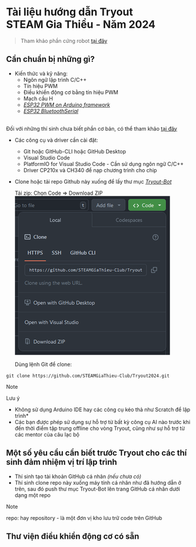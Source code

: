 # Tài liệu hướng dẫn Tryout</br> STEAM Gia Thiều - Năm 2024

> Tham khảo phần cứng robot [tại đây](mechanic/)

## Cần chuẩn bị những gì?

* Kiến thức và kỹ năng:
    - Ngôn ngữ lập trình C/C++
    - Tín hiệu PWM
    - Điều khiển động cơ bằng tín hiệu PWM
    - Mạch cầu H
    - *[ESP32 PWM on Arduino framework](https://randomnerdtutorials.com/esp32-pwm-arduino-ide/)*
    - *[ESP32 BluetoothSerial](https://randomnerdtutorials.com/esp32-bluetooth-classic-arduino-ide/)*
    </br>
Đối với những thí sinh chưa biết phần cơ bản, có thể tham khảo [tại đây](https://github.com/sgtsince2022/BEGINNER_TUTORIALS)

* Các công cụ và driver cần cài đặt:
    - Git hoặc GitHub-CLI hoặc GitHub Desktop
    - Visual Studio Code
    - PlatformIO for Visual Studio Code - Cần sử dụng ngôn ngữ C/C++
    - Driver CP210x và CH340 để nạp chương trình cho chip


* Clone hoặc tải repo Github này xuống để lấy thư mục [*Tryout-Bot*](Tryout-Bot) </br>

    Tải zip: Chọn Code => Download ZIP
    ![Tải zip](image/zip-download.png)
    
    Dùng lệnh Git để clone:
```
git clone https://github.com/STEAMGiaThieu-Club/Tryout2024.git
```

> [!Note]
> Lưu ý
> * Không sử dụng Arduino IDE hay các công cụ kéo thả như Scratch để lập trình*
> * Các bạn được phép sử dụng sự hỗ trợ từ bất kỳ công cụ AI nào trước khi đến thời điểm tập trung offline cho vòng Tryout, cũng như sự hỗ trợ từ các mentor của câu lạc bộ

## Một số yêu cầu cần biết trước Tryout cho các thí sinh đảm nhiệm vị trí lập trình

* Thí sinh tạo tài khoản GitHub cá nhân *(nếu chưa có)*
* Thí sinh clone repo này xuống máy tính cá nhân như đã hướng dẫn ở trên, sau đó push thư mục Tryout-Bot lên trang GitHub cá nhân dưới dạng một repo

> [!NOTE]
> repo: hay repository - là một đơn vị kho lưu trữ code trên GitHub

## Thư viện điều khiển động cơ có sẵn